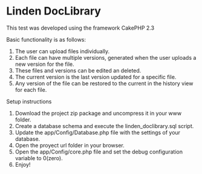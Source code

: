 Linden DocLibrary
=======

This test was developed using the framework CakePHP 2.3

Basic functionality is as follows:


1. The user can upload files individually.
2. Each file can have multiple versions, generated when the user uploads a new version for the file.
3. These files and versions can be edited an deleted.
4. The current version is the last version updated for a specific file.
5. Any version of the file can be restored to the current in the history view for each file.


Setup instructions

1. Download the project zip package and uncompress it in your www folder.
2. Create a database schema and execute the linden_doclibrary.sql script.
3. Update the app/Config/Database.php file with the settings of your database.
4. Open the proyect url folder in your browser.
5. Open the app/Config/core.php file and set the debug configuration variable to 0(zero).
6. Enjoy!